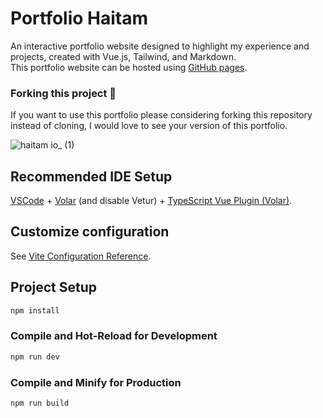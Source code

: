 # Portfolio Haitam
An interactive portfolio website designed to highlight my experience and projects, created with Vue.js, Tailwind, and Markdown.<br>
This portfolio website can be hosted using [GitHub pages](https://docs.github.com/en/pages/getting-started-with-github-pages/creating-a-github-pages-site).

### Forking this project 🍴
If you want to use this portfolio please considering forking this repository instead of cloning, I would love to see your version of this portfolio.

![haitam io_ (1)](https://github.com/haitamattar/Portfolio2023/assets/5589243/c50ec6ae-82df-409c-b67e-6ed3d41032d5)




## Recommended IDE Setup

[VSCode](https://code.visualstudio.com/) + [Volar](https://marketplace.visualstudio.com/items?itemName=Vue.volar) (and disable Vetur) + [TypeScript Vue Plugin (Volar)](https://marketplace.visualstudio.com/items?itemName=Vue.vscode-typescript-vue-plugin).

## Customize configuration

See [Vite Configuration Reference](https://vitejs.dev/config/).

## Project Setup

```sh
npm install
```

### Compile and Hot-Reload for Development

```sh
npm run dev
```

### Compile and Minify for Production

```sh
npm run build
```
